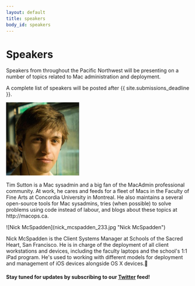 ```yaml
---
layout: default
title: speakers
body_id: speakers
---
```


# Speakers

<p class="lead">

Speakers from throughout the Pacific Northwest will be presenting on a number of topics related to Mac administration and deployment.

</p>


<p class="lead">
A complete list of speakers will be posted after {{ site.submissions_deadline }}.

</p>

![Tim Sutton](tim_sutton_200.jpeg "Tim Sutton")
<p>
Tim Sutton is a Mac sysadmin and a big fan of the MacAdmin professional community. At work, he cares and feeds for a fleet of Macs in the Faculty of Fine Arts at Concordia University in Montreal. He also maintains a several open-source tools for Mac sysadmins, tries (when possible) to solve problems using code instead of labour, and blogs about these topics at http://macops.ca.
</p>
![Nick McSpadden](nick_mcspadden_233.jpg "Nick McSpadden")
<p>
Nick McSpadden is the Client Systems Manager at Schools of the Sacred Heart, San Francisco. He is in charge of the deployment of all client workstations and devices, including the faculty laptops and the school's 1:1 iPad program. He's used to working with different models for deployment and management of iOS devices alongside OS X devices.</p>




#### Stay tuned for updates by subscribing to our [Twitter](https://twitter.com/intent/follow?&screen_name=MacDevOpsYVR) feed!

